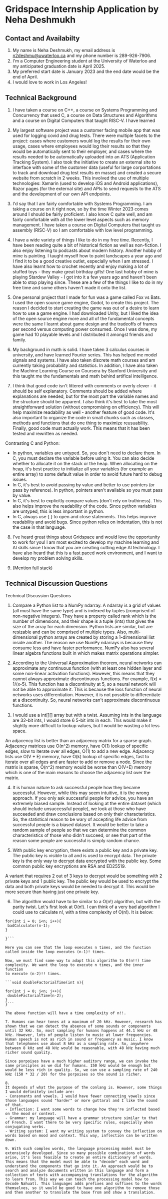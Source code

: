 # Gridspace Internship Application by Neha Deshmukh

## Contact and Availabilty

1. My name is Neha Deshmukh, my email address is n2deshmu@uwaterloo.ca and my phone number is 289-926-7906.
2. I'm a Computer Engineering student at the University of Waterloo and my anticipated graduation date is April 2025.
3. My preferred start date is January 2023 and the end date would be the end of April.
4. I would love to work in Los Angeles!

## Technical Background
1. I have taken a course on C++, a course on Systems Programming and Concurrency that used C, a course on Data Structures and Algorithms and a course on Digital Computers that taught RISC-V. I have learned 

2. My largest software project was a customer facing mobile app that was used for logging covid and drug tests. There were multiple facets to the project: cases where customers would log the results for their own usage, cases where employees would log their results so that they would be automatically sent to their employer, and cases where the results needed to be automatically uploaded into an ATS (Application Tracking System). I also took the initiative to create an external site to interface with some of the customer data (useful for large corportations to track and download drug test results en masse) and created a secure website from scratch in 2 weeks. This involved the use of multiple technologies: Xamarin (used to develop iOS and Android applications), Razor pages (for the external site) and APIs to send requests to the ATS and the development of our own API endpoints.

3. I'd say that I am fairly comfortable with Systems Programming. I am taking a course on it right now, so by the time Winter 2023 comes around I should be fairly proficient. I also know C quite well, and am fairly comfortable with all the lower level aspects such as memory management. I have taken a course on Digital Computers that taught us assembly (RISC-V) so I am comfortable with low level programming.

4. I have a wide variety of things I like to do in my free time. Recently, I have been reading quite a bit of historical fiction as well as non-fiction. I also enjoy listening to podcasts about modern history. Another hobby of mine is painting. I taught myself how to paint landscapes a year ago and I find it to be a good creative outlet, especially when I am stressed. I have also learnt how to crochet recently and enjoy making a lot of stuffed toys - they make great birthday gifts! One last hobby of mine is playing Stardew Valley - I got into it a few years ago and haven't been able to stop playing since. These are a few of the things I like to do in my free time and some others haven't made it onto the list.

5. One personal project that I made for fun was a game called Fox vs Bats. I used the open source game engine, Godot, to create this project. The reason I decided to start creating the game was out of a desire to learn how to use a game engine. I had downloaded Unity, but I liked the idea of the open source engine more and all of the fundamental concepts were the same I learnt about game design and the tradeoffs of frames per second versus computing power consumed. Once I was done, my game had 10 playable levels and I distributed it amongst friends and family. 

6. My background in math is solid. I have taken 3 calculus courses in university, and have learned Fourier series. This has helped me model signals and systems. I have also taken discrete math courses and am currently taking probability and statistics. In addition, I have also taken the Machine Learning Course on Coursera by Stanford University and this taught me the fundamentals and math behind artifical intelligence.

7. I think that good code isn't littered with comments or overly clever - it should be self explanatory. Comments should be added where explanations are needed, but for the most part the variable names and the structure should be apparent. I also think it's best to take the most straightforward solution (without compromising on efficiency). This will help maximize readability as well - another feature of good code. It's also important to organize the code in small chunks such as classes, methods and functions that do one thing to maximize reusuability. Finally, good code must actually work. This means that it has been tested and rewritten as needed.

Contrasting C and Python: 
- In python, variables are untyped. So, you don't need to declare them. In C, you must declare the variable before using it. You can also decide whether to allocate it on the stack or the heap. When allocating on the heap, it's best practice to initialize all your variables (for example an entire array) to some default value in order to avoid future hard to debug issues. 
- In C, it's best to avoid passing by value and better to use pointers (or pass by reference). In python, pointers aren't available so you must pass by value.
- In C, it's best to explicitly compare values (don't rely on truthiness). This also helps improve the readability of the code. Since python variables are untyped, this is less important in python.
- In C, always use { } to open and close statements. This helps improve readability and avoid bugs. Since python relies on indentation, this is not the case in that language.

8. I've heard great things about Gridspace and would love the opportunity to work for you! I am most excited to develop my machine learning and AI skills since I know that you are creating cutting edge AI technology. I have also heard that this is a fast paced work environment, and I want to develop my problem solving skills. 

9. (Mention full stack)

## Technical Discussion Questions

Technical Discussion Questions

1. Compare a Python list to a NumPy ndarray.
A ndarray is a grid of values (all must have the same type) and is indexed by tuples (comprised of non-negative integers). They have a property called rank which is the number of dimensions, and their shape is a tuple (ints) that gives the size of the array for each dimension. 
Python lists are similar, but are resizable and can be comprised of multiple types. Also, multi-dimensional python arrays are created by storing a 1-dimensional list inside another. The reason we use NumPy ndarrays is because they consume less and have faster performance. NumPy also has several linear algebra functions built in which makes matrix operations simpler. 

2. According to the Universal Approximation theorem, neural networks can approximate any continuous function (with at least one hidden layer and some non-linear activation functions). However, this means that they cannot always approximate discontinuous functions. For example, f(x) = 1/(x-5). This function has a discontinuity at 5, so a neural network will not be able to approximate it. This is because the loss function of neural networks uses differentiation. However, it is not possible to differentiate at a discontinuity. So, neural networks can't approximate discontinuous functions. 

3. I would use a int[][] array but with a twist. Assuming ints in the language are 32-bit ints, I would store 6 5-bit ints in each. This would make it slightly more difficult to lookup values, but I would be wasting a lot less space.

An adjacency list is better than an adjacency matrix for a sparse graph. Adjacency matrices use O(n^2) memory, have O(1) lookup of specific edges, slow to iterate over all edges, O(1) to add a new edge. Adjacency lists use O(V + E) memory, have O(k) lookup of specific edges, fast to iterate over all edges and are faster to add or remove a node. Since the matrix is sparse, O(n^2) memory would be worse than O(V+E) memory which is one of the main reasons to choose the adjacency list over the matrix.

4. It is human nature to ask successful people how they became successful. However, while this may seem intuitive, it is the wrong approach. If you only ask successful people for advice, you have an extremely biased sample. Instead of looking at the entire dataset (which should include unsuccessful people), we look at those who have succeeded and draw conclusions based on only their characteristics. So, the statistical reason to be wary of accepting life advice from successful people is a biased dataset. It would be better to take a random sample of people so that we can determine the common characteristics of those who didn't succeed, or see that part of the reason some people are successful is simply random chance.

5. With public key encryption, there exists a public key and a private key. The public key is visible to all and is used to encrypt data. The private key is the only way to decrypt data encrypted with the public key. Some common public key encryptions are RSA and ED25519.

A variant that requires 2 out of 3 keys to decrypt would be something with 2 private keys and 1 public key. The public key would be used to encrypt the data and both private keys would be needed to decrypt it. This would be more secure than having just one private key.

6. The algorithm would have to be similar to a O(n!) algorithm, but with the parity twist. Let's first look at O(n!). I can think of a very bad algorithm I could use to calculate n!, with a time complexity of O(n!). It is below:

```void badCalculator(int n){
for(int i = 0; i<n; i++){
 badCalculator(n-1);
}

}```

Here you can see that the loop executes n times, and the function called inside the loop executes (n-1)! times.

Now, we must find some way to adapt this algorithm to O(n!!) time complexity. We want the loop to execute n times, and the inner function 
to execute (n-2)!! times.

```void doubleFactorialTime(int n){

for(int j = 0; j<n; j++){
 doubleFactorialTime(n-2);
}
}```

The above function will have a time complexity of n!!.

7. Humans can hear tones at a maximum of 20 kHz. However, research has shown that we can detect the absence of some sounds or components until 32 kHz. So, most sampling for humans happens at 44.1 kHz or 48 kHz. However, lots of people listen to music at lower frequencies. Human speech is not as rich in sound or frequency as music. I know that telephones use about 8 kHz as a sampling rate. So, anywhere between 8 kHz and 48 kHz would be reasonable, with 48 kHz having much richer sound quality. 

Since porpoises have a much higher auditory range, we can invoke the same principles as we did for humans. 150 kHz would be enough but would be less rich in quality. So, we can use a sampling rate of 240 kHz (150 * 32 / 20) for the porpoises so the sound is richer.

8. 
It depends of what the purpose of the conlang is. However, some things I would definitely include are:
- Consonants and vowels. I would have fewer connecting vowels since those languages sound "harder" or more guttaral and I like the sound of that.
- Inflection: I want some words to change how they're inflected based on the mood or context.
- Grammar: my language will have a grammar structure similar to that of French. I want there to be very specific rules, especially when 
conjugating verbs.
- Writing system: I want my writing system to convey the inflection on words based on mood and context. This way, inflection can be written 
down.

9. With such complex words, the language processing model must be extensively developed. Since so many possible combinations of words arise, it's less feasible to create an entire dictionary of words. This means that the model must be able to "decode" each word and understand the components that go into it. An approach would be to search and analyze documents written in this language and form a collection of texts with accompanying translations for the algorithm to learn from. This way we can teach the processing model how to decode Nahuatl. This languages adds prefixes and suffixes to the words themselves, so it would be good to have one algorithm to remove those and then another to translate the base from and show a translation. 
